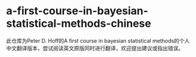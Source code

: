 # a-first-course-in-bayesian-statistical-methods-chinese
此仓库为Peter D. Hoff的A first course in bayesian statistical methods的个人中文翻译版本，尝试阅读英文原版同时进行翻译，欢迎提出建议或指出错误。